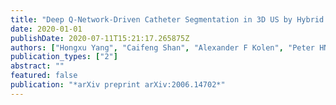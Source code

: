 ```yaml
---
title: "Deep Q-Network-Driven Catheter Segmentation in 3D US by Hybrid Constrained Semi-Supervised Learning and Dual-UNet"
date: 2020-01-01
publishDate: 2020-07-11T15:21:17.265875Z
authors: ["Hongxu Yang", "Caifeng Shan", "Alexander F Kolen", "Peter HN de With"]
publication_types: ["2"]
abstract: ""
featured: false
publication: "*arXiv preprint arXiv:2006.14702*"
---
```


